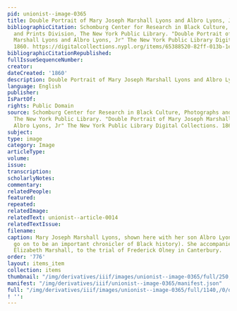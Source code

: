 ```yaml
---
pid: unionist--image-0365
title: Double Portrait of Mary Joseph Marshall Lyons and Albro Lyons, Jr
bibliographicCitation: Schomburg Center for Research in Black Culture, Photographs
  and Prints Division, The New York Public Library. "Double Portrait of Mary Joseph
  Marshall Lyons and Albro Lyons, Jr" The New York Public Library Digital Collections.
  1860. https://digitalcollections.nypl.org/items/65388520-82ff-013b-1e4a-0242ac110006
bibliographicCitationRepublished: 
fullIssueSequenceNumber: 
creator: 
dateCreated: '1860'
description: Double Portrait of Mary Joseph Marshall Lyons and Albro Lyons, Jr
language: English
publisher: 
IsPartOf: 
rights: Public Domain
source: Schomburg Center for Research in Black Culture, Photographs and Prints Division,
  The New York Public Library. "Double Portrait of Mary Joseph Marshall Lyons and
  Albro Lyons, Jr" The New York Public Library Digital Collections. 1860. https://digitalcollections.nypl.org/items/65388520-82ff-013b-1e4a-0242ac110006
subject: 
type: image
category: Image
articleType: 
volume: 
issue: 
transcription: 
scholarlyNotes: 
commentary: 
relatedPeople: 
featured: 
repeated: 
relatedImage: 
relatedText: unionist--article-0014
relatedTextIssue: 
filename: 
caption: Mary Joseph Marshall Lyons, shown here with her son Albro Lyons (who would
  go on to be an important chronicler of Black history). She accompanied her mother,
  Elizabeth Marshall, to the trial of Frederick Olney in Canterbury.
order: '776'
layout: items_item
collection: items
thumbnail: "/img/derivatives/iiif/images/unionist--image-0365/full/250,/0/default.jpg"
manifest: "/img/derivatives/iiif/unionist--image-0365/manifest.json"
full: "/img/derivatives/iiif/images/unionist--image-0365/full/1140,/0/default.jpg"
! '': 
---
```

